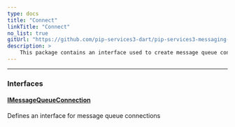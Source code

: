 ```yaml
---
type: docs
title: "Connect"
linkTitle: "Connect"
no_list: true
gitUrl: "https://github.com/pip-services3-dart/pip-services3-messaging-dart"
description: >
    This package contains an interface used to create message queue connections.
---
```

---

<div class="module-body"> 

### Interfaces

#### [IMessageQueueConnection](imessage_queue_connection)
Defines an interface for message queue connections

<br>

</div>
